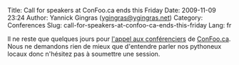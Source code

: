 Title: Call for speakers at ConFoo.ca ends this Friday
Date: 2009-11-09 23:24
Author: Yannick Gingras (ygingras@ygingras.net)
Category: Conferences
Slug: call-for-speakers-at-confoo-ca-ends-this-friday
Lang: fr

Il ne reste que quelques jours pour [l'appel aux conférenciers][] de
[ConFoo.ca][]. Nous ne demandons rien de mieux que d'entendre parler nos
pythoneux locaux donc n'hésitez pas à soumettre une session.

  [l'appel aux conférenciers]: http://confoo.ca/en/cfp
  [ConFoo.ca]: http://confoo.ca
